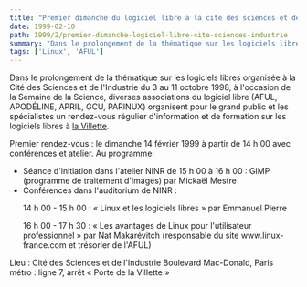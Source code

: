 ```yaml
---
title: "Premier dimanche du logiciel libre a la cite des sciences et de l'industrie"
date: 1999-02-10
path: 1999/2/premier-dimanche-logiciel-libre-cite-sciences-industrie
summary: "Dans le prolongement de la thématique sur les logiciels libres organisée à la Cité des Sciences et de l'Industrie du 3 au 11 octobre 1998, à l'occasion de la Semaine de la Science, diverses associations du logiciel libre (AFUL, APODÉLINE, APRIL, GCU, PARINUX) organisent pour le grand public et les spécialistes un rendez-vous régulier d'information et de formation sur les logiciels libres à la Villette."
tags: ['Linux', 'AFUL']
---
```


<P>Dans le prolongement de la thématique sur les logiciels libres
organisée à la Cité des Sciences et de l'Industrie du 3 au 11 octobre
1998, à l'occasion de la Semaine de la Science, diverses associations
du logiciel libre (AFUL, APODÉLINE, APRIL, GCU, PARINUX) organisent
pour le grand public et les spécialistes un rendez-vous régulier
d'information et de formation sur les logiciels libres à
<A HREF="http://www.cite-sciences.fr">la Villette</A>.</P>

<P>Premier rendez-vous : le dimanche 14 février 1999 à partir de 14 h 00
avec conférences et atelier. Au programme:</P>

<UL>

<LI>Séance d'initiation dans l'atelier NINR de 15 h 00 à 16 h 00 :
GIMP (programme de traitement d'images) par Mickaël Mestre
<LI>Conférences dans l'auditorium de NINR :
<P>14 h 00 - 15 h 00 :
« Linux et les logiciels libres »
par Emmanuel Pierre</P>

<P>16 h 00 - 17 h 30 :
« Les avantages de Linux pour l'utilisateur professionnel »
par Nat Makarévitch (responsable du site www.linux-france.com
et trésorier de l'AFUL)</P>

</UL>

<P>Lieu : Cité des Sciences et de l'Industrie
Boulevard Mac-Donald, Paris
métro : ligne 7, arrêt « Porte de la Villette »</P>


